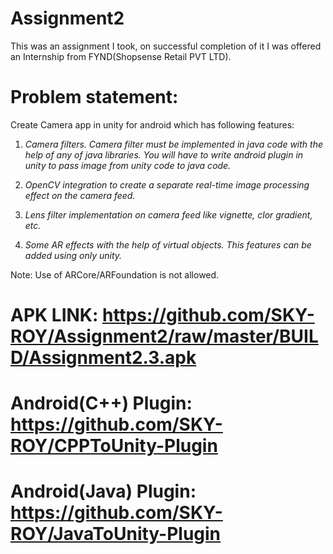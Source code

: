 # Assignment2
This was an assignment I took, on successful completion of it I was offered an Internship from FYND(Shopsense Retail PVT LTD). 
#

# Problem statement:
Create Camera app in unity for android which has following features:

1. *Camera filters. Camera filter must be implemented in java code with the help of any of java libraries. You will have to write android plugin in unity to pass image from unity code to java code.*

2. *OpenCV integration to create a separate real-time image processing effect on the camera feed.*

3. *Lens filter implementation on camera feed like vignette, clor gradient, etc.*

4. *Some AR effects with the help of virtual objects. This features can be added using only unity.*

Note: Use of ARCore/ARFoundation is not allowed.

# APK LINK: https://github.com/SKY-ROY/Assignment2/raw/master/BUILD/Assignment2.3.apk
# Android(C++) Plugin: https://github.com/SKY-ROY/CPPToUnity-Plugin
# Android(Java) Plugin: https://github.com/SKY-ROY/JavaToUnity-Plugin
